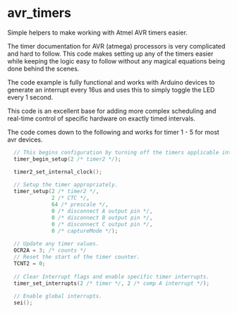 # avr_timers
Simple helpers to make working with Atmel AVR timers easier.

<p>The timer documentation for AVR (atmega) processors is very complicated and hard
to follow. This code makes setting up any of the timers easier while keeping 
the logic easy to follow without any magical equations being done behind the 
scenes.

<p>The code example is fully functional and works with Arduino devices to generate
an interrupt every 16us and uses this to simply toggle the LED every 1 second.

<p>This code is an excellent base for adding more complex scheduling and real-time
control of specific hardware on exactly timed intervals.

The code comes down to the following and works for timer 1 - 5 for most avr devices.
```C
  // This begins configuration by turning off the timers applicable interrupts.
  timer_begin_setup(2 /* timer2 */);

  timer2_set_internal_clock();
  
  // Setup the timer appropriately.
  timer_setup(2 /* timer2 */,
              2 /* CTC */,
              64 /* prescale */,
              0 /* disconnect A output pin */,
              0 /* disconnect B output pin */,
              0 /* disconnect C output pin */,
              0 /* captureMode */);
              
  // Update any timer values.
  OCR2A = 3; /* counts */
  // Reset the start of the timer counter.
  TCNT2 = 0;
  
  // Clear Interrupt flags and enable specific timer interrupts.
  timer_set_interrupts(2 /* timer */, 2 /* comp A interrupt */);
  
  // Enable global interrupts.
  sei();
```
